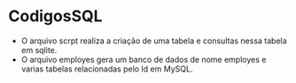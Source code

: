 # CodigosSQL
- O arquivo scrpt realiza a criação de uma tabela e consultas nessa tabela em sqlite.
- O arquivo employes gera um banco de dados de nome employes e varias tabelas relacionadas pelo Id em MySQL.
